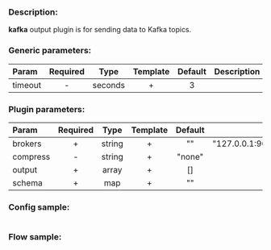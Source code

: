 ### Description:

**kafka** output plugin is for sending data to Kafka topics.


### Generic parameters:

| Param   | Required |  Type   | Template | Default | Description |
|:--------|:--------:|:-------:|:--------:|:-------:|:------------|
| timeout |    -     | seconds |    +     |    3    |             |



### Plugin parameters:

| Param    | Required |  Type  | Template | Default |                Example                 | Description |
|:---------|:--------:|:------:|:--------:|:-------:|:--------------------------------------:|:------------|
| brokers  |    +     | string |    +     |   ""    | "127.0.0.1:9092,host.example.com:1111" |             |
| compress |    -     | string |    +     | "none"  |                 "zstd"                 |             |
| output   |    +     | array  |    +     |   []    |                ["news"]                |             |
| schema   |    +     |  map   |    +     |   ""    |              see example               |             |


### Config sample:

```toml

```

### Flow sample:

```yaml
```